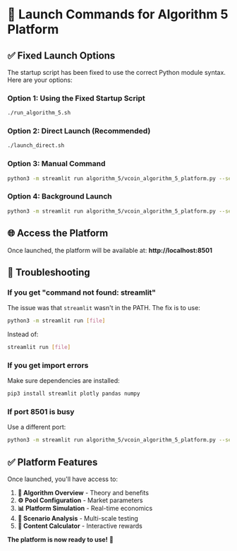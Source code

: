 # 🚀 Launch Commands for Algorithm 5 Platform

## ✅ Fixed Launch Options

The startup script has been fixed to use the correct Python module syntax. Here are your options:

### Option 1: Using the Fixed Startup Script
```bash
./run_algorithm_5.sh
```

### Option 2: Direct Launch (Recommended)
```bash
./launch_direct.sh
```

### Option 3: Manual Command
```bash
python3 -m streamlit run algorithm_5/vcoin_algorithm_5_platform.py --server.port 8501
```

### Option 4: Background Launch
```bash
python3 -m streamlit run algorithm_5/vcoin_algorithm_5_platform.py --server.port 8501 --server.headless true &
```

## 🌐 Access the Platform

Once launched, the platform will be available at:
**http://localhost:8501**

## 🔧 Troubleshooting

### If you get "command not found: streamlit"
The issue was that `streamlit` wasn't in the PATH. The fix is to use:
```bash
python3 -m streamlit run [file]
```
Instead of:
```bash
streamlit run [file]
```

### If you get import errors
Make sure dependencies are installed:
```bash
pip3 install streamlit plotly pandas numpy
```

### If port 8501 is busy
Use a different port:
```bash
python3 -m streamlit run algorithm_5/vcoin_algorithm_5_platform.py --server.port 8502
```

## ✅ Platform Features

Once launched, you'll have access to:
1. **🧮 Algorithm Overview** - Theory and benefits
2. **⚙️ Pool Configuration** - Market parameters  
3. **📊 Platform Simulation** - Real-time economics
4. **🧪 Scenario Analysis** - Multi-scale testing
5. **🧮 Content Calculator** - Interactive rewards

**The platform is now ready to use!** 🎉

